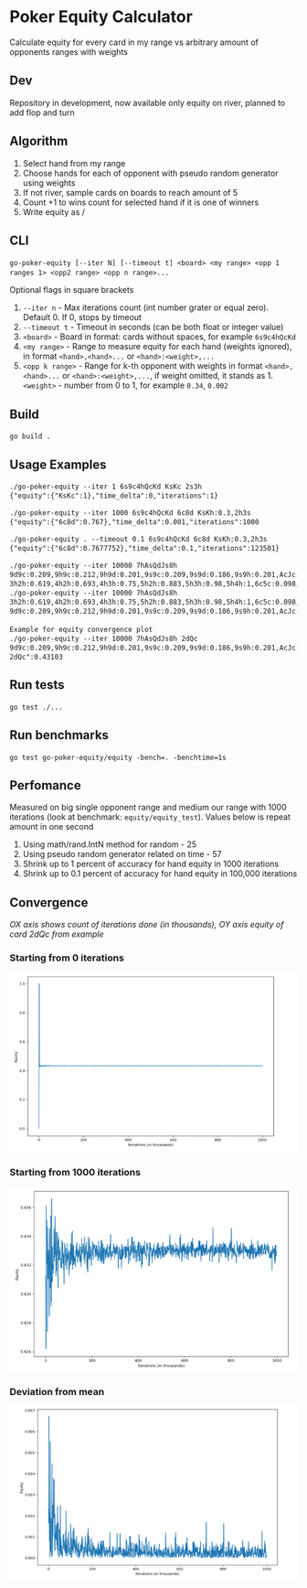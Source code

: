 # Poker Equity Calculator
Calculate equity for every card in my range vs arbitrary amount of opponents ranges with weights

## Dev
Repository in development, now available only equity on river, planned to add flop and turn

## Algorithm
1. Select hand from my range
2. Choose hands for each of opponent with pseudo random generator using weights
3. If not river, sample cards on boards to reach amount of 5
4. Count +1 to wins count for selected hand if it is one of winners
5. Write equity as <wins count> / <iterations count>

## CLI
`go-poker-equity [--iter N] [--timeout t] <board> <my range> <opp 1 ranges 1> <opp2 range> <opp n range>...`

Optional flags in square brackets
1. `--iter n` - Max iterations count (int number grater or equal zero). Default 0. If 0, stops by timeout
2. `--timeout t` - Timeout in seconds (can be both float or integer value)
3. `<board>` - Board in format: cards without spaces, for example `6s9c4hQcKd`
4. `<my range>` - Range to measure equity for each hand (weights ignored), in format `<hand>,<hand>...` or `<hand>:<weight>,...`
5. `<opp k range>` - Range for k-th opponent with weights in format `<hand>,<hand>...` or `<hand>:<weight>,...`,
if weight omitted, it stands as 1. `<weight>` - number from 0 to 1, for example `0.34`, `0.002`

## Build
```
go build .
```

## Usage Examples
```
./go-poker-equity --iter 1 6s9c4hQcKd KsKc 2s3h
{"equity":{"KsKc":1},"time_delta":0,"iterations":1}
```
```
./go-poker-equity --iter 1000 6s9c4hQcKd 6c8d KsKh:0.3,2h3s
{"equity":{"6c8d":0.767},"time_delta":0.001,"iterations":1000
```
```
./go-poker-equity . --timeout 0.1 6s9c4hQcKd 6c8d KsKh:0.3,2h3s
{"equity":{"6c8d":0.7677752},"time_delta":0.1,"iterations":123501}
```
```
./go-poker-equity --iter 10000 7hAsQdJs8h 9d9c:0.209,9h9c:0.212,9h9d:0.201,9s9c:0.209,9s9d:0.186,9s9h:0.201,AcJc:0.095,AcJd:0.095,AcJh:0.095,AcKc:0.044,AcKd:0.044,AcKh:0.056,AcKs:0.045,AcQc:0.045,AcQh:0.035,AcQs:0.046,AcTc:0.076,AcTd:0.077,AcTh:0.091,AcTs:0.077,AdAc:0.009,AdJc:0.095,AdJd:0.095,AdJh:0.095,AdKc:0.045,AdKd:0.045,AdKh:0.056,AdKs:0.045,AdQc:0.045,AdQh:0.035,AdQs:0.046,AdTc:0.076,AdTd:0.077,AdTh:0.091,AdTs:0.077,AhAc:0.015,AhAd:0.015,AhJc:0.1,AhJd:0.1,AhJh:0.2,AhKc:0.06,AhKd:0.06,AhKh:0.1,AhKs:0.06,AhQc:0.059,AhQh:0.097,AhQs:0.06,AhTc:0.104,AhTd:0.105,AhTh:0.1,AhTs:0.105,AsAc:0.009,AsAd:0.009,AsAh:0.015,AsJc:0.095,AsJd:0.095,AsJh:0.095,AsKc:0.045,AsKd:0.045,AsKh:0.056,AsKs:0.045,AsQc:0.045,AsQh:0.035,AsQs:0.046,AsTc:0.076,AsTd:0.077,AsTh:0.091,AsTs:0.077,JdJc:0.086,JhJc:0.068,JhJd:0.068,KcQc:0.04,KcQh:0.031,KcQs:0.04,KdKc:0.002,KdQc:0.04,KdQh:0.031,KdQs:0.04,KhKc:0.012,KhKd:0.012,KhQc:0.048,KhQh:0.08,KhQs:0.051,KsKc:0.002,KsKd:0.002,KsKh:0.012,KsQc:0.04,KsQh:0.031,KsQs:0.04,QhQc:0.065,Qs5c:0.274,QsQc:0.094,QsQh:0.063,TdTc:0.261,ThTc:0.301,ThTd:0.3,TsTc:0.261,TsTd:0.259,TsTh:0.301 3h2h:0.619,4h2h:0.693,4h3h:0.75,5h2h:0.883,5h3h:0.98,5h4h:1,6c5c:0.098,6c5d:0.203,6c5h:0.204,6c5s:0.206,6d5c:0.207,6d5d:0.102,6d5h:0.205,6d5s:0.207,6h2h:0.796,6h3h:0.869,6h4h:1,6h5c:0.396,6h5d:0.204,6h5s:0.207,6s5c:0.206,6s5d:0.203,6s5h:0.204,6s5s:0.103,7c2c:1,7c3c:0.792,7c4c:0.432,7c5c:0.487,7c6h:0.672,7d2d:1,7d3d:0.797,7d4d:0.435,7d5c:0.489,7d6h:0.674,7s2s:1,7s3s:0.802,7s4s:0.435,7s5c:0.491,7s6h:0.675,8c2c:0.8,8c3c:0.8,8c4c:0.444,8c5c:0.513,8c6c:0.003,8c6d:0.008,8c6h:0.659,8c6s:0.004,8c7c:0.113,8c7d:0.232,8c7s:0.234,8d2d:0.8,8d3d:0.8,8d4d:0.448,8d6c:0.015,8d6d:0.009,8d6h:0.666,8d6s:0.014,8d7c:0.224,8d7d:0.114,8d7s:0.231,8s2s:0.8,8s3s:0.8,8s4s:0.445,8s6c:0.008,8s6d:0.011,8s6h:0.661,8s6s:0.003,8s7c:0.218,8s7d:0.224,8s7s:0.113,9c5c:0.2,9c6c:0.316,9c6d:0.326,9c6h:0.342,9c6s:0.325,9c7c:0.35,9c7d:0.694,9c7s:0.696,9c8c:0.369,9c8d:0.363,9c8s:0.363,9d5d:0.411,9d6c:0.291,9d6d:0.299,9d6h:0.336,9d6s:0.299,9d7c:0.658,9d7d:0.337,9d7s:0.665,9d8c:0.365,9d8d:0.359,9d8s:0.358,9h2h:0.548,9h3h:0.598,9h4h:0.792,9h5h:0.8,9h6c:0.403,9h6d:0.405,9h6h:0.794,9h6s:0.405,9h7c:0.693,9h7d:0.699,9h7s:0.7,9h8c:0.383,9h8d:0.378,9h8s:0.375,9s5s:0.412,9s6c:0.291,9s6d:0.299,9s6h:0.336,9s6s:0.299,9s7c:0.661,9s7d:0.666,9s7s:0.338,9s8c:0.364,9s8d:0.358,9s8s:0.358,Ah2h:0.232,Ah3h:0.238,Ah4h:0.254,Ah5h:0.279,Ah6h:0.276,Ah7c:0.064,Ah7d:0.067,Ah7s:0.067,Ah8c:0.11,Ah8d:0.112,Ah8s:0.111,Jc2c:0.3,Jc3c:0.3,Jc3d:0.3,Jc3h:0.3,Jc3s:0.3,Jc4c:0.3,Jc4d:0.3,Jc4h:0.3,Jc4s:0.3,Jc5c:0.061,Jc5d:0.3,Jc5h:0.197,Jc5s:0.3,Jc6c:0.3,Jc6d:0.3,Jc6h:0.225,Jc6s:0.3,Jd2d:0.3,Jd3c:0.3,Jd3d:0.3,Jd3h:0.3,Jd3s:0.3,Jd4c:0.3,Jd4d:0.3,Jd4h:0.3,Jd4s:0.3,Jd5c:0.062,Jd5d:0.3,Jd5h:0.199,Jd5s:0.3,Jd6c:0.3,Jd6d:0.3,Jd6h:0.227,Jd6s:0.3,Jh3c:0.246,Jh3d:0.247,Jh3s:0.249,Jh4c:0.288,Jh4d:0.289,Jh4s:0.288,Jh5c:0.02,Jh5d:0.154,Jh5s:0.155,Jh6c:0.179,Jh6d:0.176,Jh6s:0.174,Kh4h:0.029,Kh5h:0.155,Kh6h:0.114,Qc2c:0.051,Qc2d:0.05,Qc2h:0.088,Qc2s:0.062,Qc3c:0.025,Qc3d:0.025,Qc3s:0.027,Qc4c:0.038,Qc4d:0.038,Qc4h:0.004,Qc4s:0.037,Qc5d:0.022,Qc5s:0.024,Qc6c:0.006,Qc6d:0.005,Qc6s:0.003,Qh2c:0.101,Qh2d:0.1,Qh2s:0.11,Qh3c:0.09,Qh3d:0.09,Qh3s:0.091,Qh4c:0.09,Qh4d:0.091,Qh4s:0.09,Qh5d:0.083,Qh5s:0.083,Qh6c:0.075,Qh6d:0.072,Qh6s:0.071,Qs2c:0.033,Qs2d:0.032,Qs2h:0.07,Qs2s:0.047,Qs3c:0.005,Qs3d:0.005,Qs3s:0.008,Qs4c:0.034,Qs4d:0.034,Qs4s:0.033,Qs5d:0.001,Qs5s:0.004,Qs6c:0.038,Qs6d:0.034,Qs6s:0.033,Tc7c:0.327,Tc7d:0.645,Tc7s:0.642,Tc8c:0.315,Tc8d:0.312,Tc8s:0.311,Td7c:0.64,Td7d:0.331,Td7s:0.645,Td8c:0.315,Td8d:0.311,Td8s:0.31,Th2h:0.619,Th3h:0.646,Th4h:0.737,Th5h:0.8,Th6h:0.8,Th7c:0.609,Th7d:0.611,Th7s:0.613,Th8c:0.348,Th8d:0.342,Th8s:0.343,Ts7c:0.638,Ts7d:0.647,Ts7s:0.33,Ts8c:0.315,Ts8d:0.311,Ts8s:0.31
./go-poker-equity --iter 10000 7hAsQdJs8h 3h2h:0.619,4h2h:0.693,4h3h:0.75,5h2h:0.883,5h3h:0.98,5h4h:1,6c5c:0.098,6c5d:0.203,6c5h:0.204,6c5s:0.206,6d5c:0.207,6d5d:0.102,6d5h:0.205,6d5s:0.207,6h2h:0.796,6h3h:0.869,6h4h:1,6h5c:0.396,6h5d:0.204,6h5s:0.207,6s5c:0.206,6s5d:0.203,6s5h:0.204,6s5s:0.103,7c2c:1,7c3c:0.792,7c4c:0.432,7c5c:0.487,7c6h:0.672,7d2d:1,7d3d:0.797,7d4d:0.435,7d5c:0.489,7d6h:0.674,7s2s:1,7s3s:0.802,7s4s:0.435,7s5c:0.491,7s6h:0.675,8c2c:0.8,8c3c:0.8,8c4c:0.444,8c5c:0.513,8c6c:0.003,8c6d:0.008,8c6h:0.659,8c6s:0.004,8c7c:0.113,8c7d:0.232,8c7s:0.234,8d2d:0.8,8d3d:0.8,8d4d:0.448,8d6c:0.015,8d6d:0.009,8d6h:0.666,8d6s:0.014,8d7c:0.224,8d7d:0.114,8d7s:0.231,8s2s:0.8,8s3s:0.8,8s4s:0.445,8s6c:0.008,8s6d:0.011,8s6h:0.661,8s6s:0.003,8s7c:0.218,8s7d:0.224,8s7s:0.113,9c5c:0.2,9c6c:0.316,9c6d:0.326,9c6h:0.342,9c6s:0.325,9c7c:0.35,9c7d:0.694,9c7s:0.696,9c8c:0.369,9c8d:0.363,9c8s:0.363,9d5d:0.411,9d6c:0.291,9d6d:0.299,9d6h:0.336,9d6s:0.299,9d7c:0.658,9d7d:0.337,9d7s:0.665,9d8c:0.365,9d8d:0.359,9d8s:0.358,9h2h:0.548,9h3h:0.598,9h4h:0.792,9h5h:0.8,9h6c:0.403,9h6d:0.405,9h6h:0.794,9h6s:0.405,9h7c:0.693,9h7d:0.699,9h7s:0.7,9h8c:0.383,9h8d:0.378,9h8s:0.375,9s5s:0.412,9s6c:0.291,9s6d:0.299,9s6h:0.336,9s6s:0.299,9s7c:0.661,9s7d:0.666,9s7s:0.338,9s8c:0.364,9s8d:0.358,9s8s:0.358,Ah2h:0.232,Ah3h:0.238,Ah4h:0.254,Ah5h:0.279,Ah6h:0.276,Ah7c:0.064,Ah7d:0.067,Ah7s:0.067,Ah8c:0.11,Ah8d:0.112,Ah8s:0.111,Jc2c:0.3,Jc3c:0.3,Jc3d:0.3,Jc3h:0.3,Jc3s:0.3,Jc4c:0.3,Jc4d:0.3,Jc4h:0.3,Jc4s:0.3,Jc5c:0.061,Jc5d:0.3,Jc5h:0.197,Jc5s:0.3,Jc6c:0.3,Jc6d:0.3,Jc6h:0.225,Jc6s:0.3,Jd2d:0.3,Jd3c:0.3,Jd3d:0.3,Jd3h:0.3,Jd3s:0.3,Jd4c:0.3,Jd4d:0.3,Jd4h:0.3,Jd4s:0.3,Jd5c:0.062,Jd5d:0.3,Jd5h:0.199,Jd5s:0.3,Jd6c:0.3,Jd6d:0.3,Jd6h:0.227,Jd6s:0.3,Jh3c:0.246,Jh3d:0.247,Jh3s:0.249,Jh4c:0.288,Jh4d:0.289,Jh4s:0.288,Jh5c:0.02,Jh5d:0.154,Jh5s:0.155,Jh6c:0.179,Jh6d:0.176,Jh6s:0.174,Kh4h:0.029,Kh5h:0.155,Kh6h:0.114,Qc2c:0.051,Qc2d:0.05,Qc2h:0.088,Qc2s:0.062,Qc3c:0.025,Qc3d:0.025,Qc3s:0.027,Qc4c:0.038,Qc4d:0.038,Qc4h:0.004,Qc4s:0.037,Qc5d:0.022,Qc5s:0.024,Qc6c:0.006,Qc6d:0.005,Qc6s:0.003,Qh2c:0.101,Qh2d:0.1,Qh2s:0.11,Qh3c:0.09,Qh3d:0.09,Qh3s:0.091,Qh4c:0.09,Qh4d:0.091,Qh4s:0.09,Qh5d:0.083,Qh5s:0.083,Qh6c:0.075,Qh6d:0.072,Qh6s:0.071,Qs2c:0.033,Qs2d:0.032,Qs2h:0.07,Qs2s:0.047,Qs3c:0.005,Qs3d:0.005,Qs3s:0.008,Qs4c:0.034,Qs4d:0.034,Qs4s:0.033,Qs5d:0.001,Qs5s:0.004,Qs6c:0.038,Qs6d:0.034,Qs6s:0.033,Tc7c:0.327,Tc7d:0.645,Tc7s:0.642,Tc8c:0.315,Tc8d:0.312,Tc8s:0.311,Td7c:0.64,Td7d:0.331,Td7s:0.645,Td8c:0.315,Td8d:0.311,Td8s:0.31,Th2h:0.619,Th3h:0.646,Th4h:0.737,Th5h:0.8,Th6h:0.8,Th7c:0.609,Th7d:0.611,Th7s:0.613,Th8c:0.348,Th8d:0.342,Th8s:0.343,Ts7c:0.638,Ts7d:0.647,Ts7s:0.33,Ts8c:0.315,Ts8d:0.311,Ts8s:0.31 9d9c:0.209,9h9c:0.212,9h9d:0.201,9s9c:0.209,9s9d:0.186,9s9h:0.201,AcJc:0.095,AcJd:0.095,AcJh:0.095,AcKc:0.044,AcKd:0.044,AcKh:0.056,AcKs:0.045,AcQc:0.045,AcQh:0.035,AcQs:0.046,AcTc:0.076,AcTd:0.077,AcTh:0.091,AcTs:0.077,AdAc:0.009,AdJc:0.095,AdJd:0.095,AdJh:0.095,AdKc:0.045,AdKd:0.045,AdKh:0.056,AdKs:0.045,AdQc:0.045,AdQh:0.035,AdQs:0.046,AdTc:0.076,AdTd:0.077,AdTh:0.091,AdTs:0.077,AhAc:0.015,AhAd:0.015,AhJc:0.1,AhJd:0.1,AhJh:0.2,AhKc:0.06,AhKd:0.06,AhKh:0.1,AhKs:0.06,AhQc:0.059,AhQh:0.097,AhQs:0.06,AhTc:0.104,AhTd:0.105,AhTh:0.1,AhTs:0.105,AsAc:0.009,AsAd:0.009,AsAh:0.015,AsJc:0.095,AsJd:0.095,AsJh:0.095,AsKc:0.045,AsKd:0.045,AsKh:0.056,AsKs:0.045,AsQc:0.045,AsQh:0.035,AsQs:0.046,AsTc:0.076,AsTd:0.077,AsTh:0.091,AsTs:0.077,JdJc:0.086,JhJc:0.068,JhJd:0.068,KcQc:0.04,KcQh:0.031,KcQs:0.04,KdKc:0.002,KdQc:0.04,KdQh:0.031,KdQs:0.04,KhKc:0.012,KhKd:0.012,KhQc:0.048,KhQh:0.08,KhQs:0.051,KsKc:0.002,KsKd:0.002,KsKh:0.012,KsQc:0.04,KsQh:0.031,KsQs:0.04,QhQc:0.065,Qs5c:0.274,QsQc:0.094,QsQh:0.063,TdTc:0.261,ThTc:0.301,ThTd:0.3,TsTc:0.261,TsTd:0.259,TsTh:0.301

Example for equity convergence plot
./go-poker-equity --iter 10000 7hAsQdJs8h 2dQc 9d9c:0.209,9h9c:0.212,9h9d:0.201,9s9c:0.209,9s9d:0.186,9s9h:0.201,AcJc:0.095,AcJd:0.095,AcJh:0.095,AcKc:0.044,AcKd:0.044,AcKh:0.056,AcKs:0.045,AcQc:0.045,AcQh:0.035,AcQs:0.046,AcTc:0.076,AcTd:0.077,AcTh:0.091,AcTs:0.077,AdAc:0.009,AdJc:0.095,AdJd:0.095,AdJh:0.095,AdKc:0.045,AdKd:0.045,AdKh:0.056,AdKs:0.045,AdQc:0.045,AdQh:0.035,AdQs:0.046,AdTc:0.076,AdTd:0.077,AdTh:0.091,AdTs:0.077,AhAc:0.015,AhAd:0.015,AhJc:0.1,AhJd:0.1,AhJh:0.2,AhKc:0.06,AhKd:0.06,AhKh:0.1,AhKs:0.06,AhQc:0.059,AhQh:0.097,AhQs:0.06,AhTc:0.104,AhTd:0.105,AhTh:0.1,AhTs:0.105,AsAc:0.009,AsAd:0.009,AsAh:0.015,AsJc:0.095,AsJd:0.095,AsJh:0.095,AsKc:0.045,AsKd:0.045,AsKh:0.056,AsKs:0.045,AsQc:0.045,AsQh:0.035,AsQs:0.046,AsTc:0.076,AsTd:0.077,AsTh:0.091,AsTs:0.077,JdJc:0.086,JhJc:0.068,JhJd:0.068,KcQc:0.04,KcQh:0.031,KcQs:0.04,KdKc:0.002,KdQc:0.04,KdQh:0.031,KdQs:0.04,KhKc:0.012,KhKd:0.012,KhQc:0.048,KhQh:0.08,KhQs:0.051,KsKc:0.002,KsKd:0.002,KsKh:0.012,KsQc:0.04,KsQh:0.031,KsQs:0.04,QhQc:0.065,Qs5c:0.274,QsQc:0.094,QsQh:0.063,TdTc:0.261,ThTc:0.301,ThTd:0.3,TsTc:0.261,TsTd:0.259,TsTh:0.301
2dQc":0.43103
```

## Run tests
```
go test ./...
```

## Run benchmarks
```
go test go-poker-equity/equity -bench=. -benchtime=1s
```

## Perfomance
Measured on big single opponent range and medium our range with 1000 iterations (look at benchmark: `equity/equity_test`).
Values below is repeat amount in one second
1. Using math/rand.IntN method for random - 25
2. Using pseudo random generator related on time - 57
3. Shrink up to 1 percent of accuracy for hand equity in 1000 iterations
4. Shrink up to 0.1 percent of accuracy for hand equity in 100,000 iterations

## Convergence
*OX axis shows count of iterations done (in thousands), OY axis equity of card 2dQc from example*
### Starting from 0 iterations
![img_1.png](img_1.png)
### Starting from 1000 iterations
![img_2.png](img_2.png)
### Deviation from mean
![img.png](img.png)